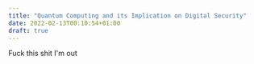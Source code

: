 ```yaml
---
title: "Quantum Computing and its Implication on Digital Security"
date: 2022-02-13T00:10:54+01:00
draft: true
---
```


Fuck this shit I'm out


